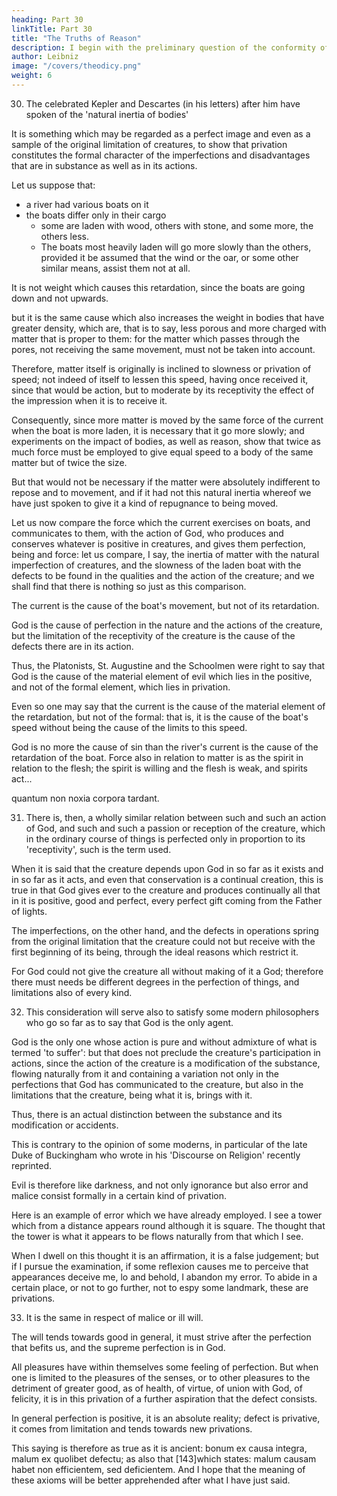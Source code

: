 ```yaml
---
heading: Part 30
linkTitle: Part 30
title: "The Truths of Reason"
description: I begin with the preliminary question of the conformity of faith with reason, and the use of philosophy in theology
author: Leibniz
image: "/covers/theodicy.png"
weight: 6
---
```




30. The celebrated Kepler and Descartes (in his letters) after him have spoken of the 'natural inertia of bodies'

It is something which may be regarded as a perfect image and even as a sample of the original limitation of creatures, to show that privation constitutes the formal character of the imperfections and disadvantages that are in substance as well as in its actions. 

Let us suppose that:
- a river had various boats on it
- the boats differ only in their cargo
  - some are laden with wood, others with stone, and some more, the others less.
  - The boats most heavily laden will go more slowly than the others, provided it be assumed that the wind or the oar, or some other similar means, assist them not at all.

It is not weight which causes this retardation, since the boats are going down and not upwards. 

but it is the same cause which also increases the weight in bodies that have greater density, which are, that is to say, less porous and more charged with matter that is proper to them: for the matter which passes through the pores, not receiving the same movement, must not be taken into account. 

Therefore, matter itself is originally is inclined to slowness or privation of speed; not indeed of itself to lessen this speed, having once received it, since that would be action, but to moderate by its receptivity the effect of the impression when it is to receive it. 

Consequently, since more matter is moved by the same force of the current when the boat is more laden, it is necessary that it go more slowly; and experiments on the impact of bodies, as well as reason, show that twice as much force must be employed to give equal speed to a body of the same matter but of twice the size. 

But that would not be necessary if the matter were absolutely indifferent to repose and to movement, and if it had not this natural inertia whereof we have just spoken to give it a kind of repugnance to being moved. 

Let us now compare the force which the current exercises on boats, and communicates to them, with the action of God, who produces and conserves whatever is positive in creatures, and gives them perfection, being and force: let us compare, I say, the inertia of matter with the natural imperfection of creatures, and the slowness of the laden boat with the defects to be found in the qualities and the action of the creature; and we shall find that there is nothing so just as this comparison.

The current is the cause of the boat's movement, but not of its retardation. 

God is the cause of perfection in the nature and the actions of the creature, but the limitation of the receptivity of the creature is the cause of the defects there are in its action. 

Thus, the Platonists, St. Augustine and the Schoolmen were right to say that God is the cause of the material element of evil which lies in the positive, and not of the formal element, which lies in privation.

Even so one may say that the current is the cause of the material element of the retardation, but not of the formal: that is, it is the cause of the boat's speed without being the cause of the limits to this speed.

God is no more the cause of sin than the river's current is the cause of the retardation of the boat. Force also in relation to matter is as the spirit in relation to the flesh; the spirit is willing and the flesh is weak, and spirits act...

quantum non noxia corpora tardant.


31. There is, then, a wholly similar relation between such and such an action of God, and such and such a passion or reception of the creature, which in the ordinary course of things is perfected only in proportion to its 'receptivity', such is the term used. 

When it is said that the creature depends upon God in so far as it exists and in so far as it acts, and even that conservation is a continual creation, this is true in that God gives ever to the creature and produces continually all that in it is positive, good and perfect, every perfect gift coming from the Father of lights.

The imperfections, on the other hand, and the defects in operations spring from the original limitation that the creature could not but receive with the first beginning of its being, through the ideal reasons which restrict it. 

For God could not give the creature all without making of it a God; therefore there must needs be different degrees in the perfection of things, and limitations also of every kind.



32. This consideration will serve also to satisfy some modern philosophers who go so far as to say that God is the only agent. 

God is the only one whose action is pure and without admixture of what is termed 'to suffer': but that does not preclude the creature's participation in actions, since the action of the creature is a modification of the substance, flowing naturally from it and containing a variation not only in the perfections that God has communicated to the creature, but also in the limitations that the creature, being what it is, brings with it. 

Thus, there is an actual distinction between the substance and its modification or accidents. 

This is contrary to the opinion of some moderns, in particular of the late Duke of Buckingham who wrote in his 'Discourse on Religion' recently reprinted. 

Evil is therefore like darkness, and not only ignorance but also error and malice consist formally in a certain kind of privation.

Here is an example of error which we have already employed. I see a tower which from a distance appears round although it is square. The thought that the tower is what it appears to be flows naturally from that which I see. 

When I dwell on this thought it is an affirmation, it is a false judgement; but if I pursue the examination, if some reflexion causes me to perceive that appearances deceive me, lo and behold, I abandon my error. To abide in a certain place, or not to go further, not to espy some landmark, these are privations.


33. It is the same in respect of malice or ill will.

The will tends towards good in general, it must strive after the perfection that befits us, and the supreme perfection is in God.

All pleasures have within themselves some feeling of perfection. But when one is limited to the pleasures of the senses, or to other pleasures to the detriment of greater good, as of health, of virtue, of union with God, of felicity, it is in this privation of a further aspiration that the defect consists. 

In general perfection is positive, it is an absolute reality; defect is privative, it comes from limitation and tends towards new privations.

This saying is therefore as true as it is ancient: bonum ex causa integra, malum ex quolibet defectu; as also that [143]which states: malum causam habet non efficientem, sed deficientem. And I hope that the meaning of these axioms will be better apprehended after what I have just said.

